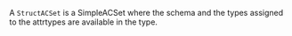 A `StructACSet` is a SimpleACSet where the schema and the types assigned to the attrtypes are available in the type.
